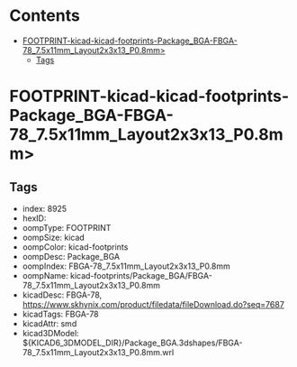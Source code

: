 



Contents
========

* [FOOTPRINT-kicad-kicad-footprints-Package_BGA-FBGA-78_7.5x11mm_Layout2x3x13_P0.8mm>](#footprint-kicad-kicad-footprints-package_bga-fbga-78_75x11mm_layout2x3x13_p08mm)
	* [Tags](#tags)

# FOOTPRINT-kicad-kicad-footprints-Package_BGA-FBGA-78_7.5x11mm_Layout2x3x13_P0.8mm>

## Tags

- index: 8925
- hexID: 
- oompType: FOOTPRINT
- oompSize: kicad
- oompColor: kicad-footprints
- oompDesc: Package_BGA
- oompIndex: FBGA-78_7.5x11mm_Layout2x3x13_P0.8mm
- oompName: kicad-footprints/Package_BGA/FBGA-78_7.5x11mm_Layout2x3x13_P0.8mm
- kicadDesc: FBGA-78, https://www.skhynix.com/product/filedata/fileDownload.do?seq=7687
- kicadTags: FBGA-78
- kicadAttr: smd
- kicad3DModel: ${KICAD6_3DMODEL_DIR}/Package_BGA.3dshapes/FBGA-78_7.5x11mm_Layout2x3x13_P0.8mm.wrl
